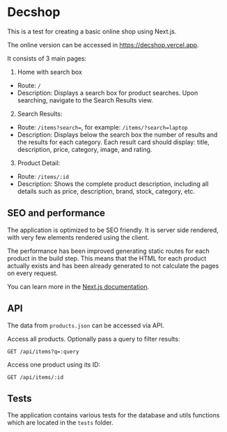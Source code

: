 # Decshop
This is a test for creating a basic online shop using Next.js.

The online version can be accessed in https://decshop.vercel.app.

It consists of 3 main pages:

1. Home with search box
  - Route: `/`
  - Description: Displays a search box for product searches. Upon searching, navigate to the Search Results view.

2. Search Results:
  - Route: `/items?search=`, for example: `/items/?search=laptop`
  - Description: Displays below the search box the number of results and the results for each category. Each result card should display: title, description, price, category, image, and rating.

3. Product Detail:
  - Route: `/items/:id`
  - Description: Shows the complete product description, including all details such as price, description, brand, stock, category, etc.

## SEO and performance
The application is optimized to be SEO friendly. It is server side rendered,
with very few elements rendered using the client.

The performance has been improved generating static routes for each product
in the build step. This means that the HTML for each product actually exists
and has been already generated to not calculate the pages on every request.

You can learn more in the [Next.js documentation](https://nextjs.org/docs/app/api-reference/functions/generate-static-params).

## API
The data from `products.json` can be accessed via API.

Access all products. Optionally pass a query to filter results:
```
GET /api/items?q=:query
```

Access one product using its ID:
```
GET /api/items/:id
```

## Tests
The application contains various tests for the database and utils functions
which are located in the `tests` folder.

